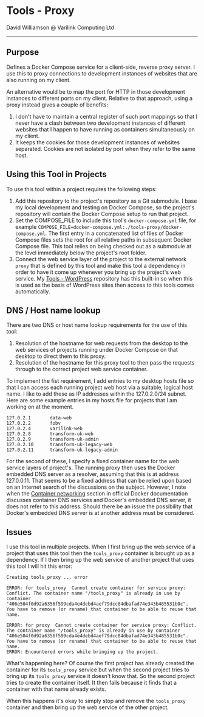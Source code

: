 # Tools - Proxy

David Williamson @ Varilink Computing Ltd

------

## Purpose

Defines a Docker Compose service for a client-side, reverse proxy server. I use this to proxy connections to development instances of websites that are also running on my client.

An alternative would be to map the port for HTTP in those development instances to different ports on my client. Relative to that approach, using a proxy instead gives a couple of benefits:

1. I don't have to maintain a central register of such port mappings so that I never have a clash between two development instances of different websites that I happen to have running as containers simultaneously on my client.
2. It keeps the cookies for those development instances of websites separated. Cookies are not isolated by port when they refer to the same host.

## Using this Tool in Projects

To use this tool within a project requires the following steps:

1. Add this repository to the project's repository as a Git submodule. I base my local development and testing on Docker Compose, so the project's repository will contain the Docker Compose setup to run that project.
2. Set the COMPOSE_FILE to include this tool's `docker-compose.yml` file, for example `COMPOSE_FILE=docker-compose.yml:./tools-proxy/docker-compose.yml`. The first entry in a concatenated list of files of Docker Compose files sets the root for all relative paths in subsequent Docker Compose file. This tool relies on being checked out as a submodule at the level immediately below the project's root folder.
3. Connect the web service layer of the project to the external network `proxy` that is defined by this tool and make this tool a dependency in order to have it come up whenever you bring up the project's web service. My [Tools - WordPress](https://github.com/varilink/tools-wordpress) repository has this built-in so when this is used as the basis of WordPress sites then access to this tools comes automatically.

## DNS / Host name lookup

There are two DNS or host name lookup requirements for the use of this tool:

1. Resolution of the hostname for web requests from the desktop to the web services of projects running under Docker Compose on that desktop to direct them to this proxy.
2. Resolution of the hostname for this proxy tool to then pass the requests through to the correct project web service container.

To implement the fist requirement, I add entries to my desktop hosts file so that I can access each running project web host via a suitable, logical host name. I like to add these as IP addresses within the 127.0.2.0/24 subnet. Here are some example entries in my hosts file for projects that I am working on at the moment.

```
127.0.2.1       data-web
127.0.2.2       fobv
127.0.2.4       varilink-web
127.0.2.8       transform-uk-web
127.0.2.9       transform-uk-admin
127.0.2.10      transform-uk-legacy-web
127.0.2.11      transform-uk-legacy-admin
```

For the second of these, I specify a fixed container name for the web service layers of project's. The running proxy then uses the Docker embedded DNS server as a resolver, assuming that this is at address 127.0.0.11. That seems to be a fixed address that can be relied upon based on an Internet search of the discussions on the subject. However, I note when the [Container networking](https://docs.docker.com/config/containers/container-networking/) section in official Docker documentation discusses container DNS services and Docker's embedded DNS server, it does not refer to this address. Should there be an issue the possibility that Docker's embedded DNS server is at another address must be considered.

## Issues

I use this tool in multiple projects. When I first bring up the web service of a project that uses this tool then the `tools_proxy` container is brought up as a dependency. If I then bring up the web service of another project that uses this tool I will hit this error:

```
Creating tools_proxy ... error

ERROR: for tools_proxy  Cannot create container for service proxy: Conflict. The container name "/tools_proxy" is already in use by container "406e504f0d92a6356f599cda4e4debd4aef79dcc84dbafad74e343b485531b0c". You have to remove (or rename) that container to be able to reuse that name.

ERROR: for proxy  Cannot create container for service proxy: Conflict. The container name "/tools_proxy" is already in use by container "406e504f0d92a6356f599cda4e4debd4aef79dcc84dbafad74e343b485531b0c". You have to remove (or rename) that container to be able to reuse that name.
ERROR: Encountered errors while bringing up the project.
```

What's happening here? Of course the first project has already created the container for its `tools_proxy` service but when the second project tries to bring up its `tools_proxy` service it doesn't know that. So the second project tries to create the container itself. It then fails because it finds that a container with that name already exists.

When this happens it's okay to simply stop and remove the `tools_proxy` container and then bring up the web service of the other project.
